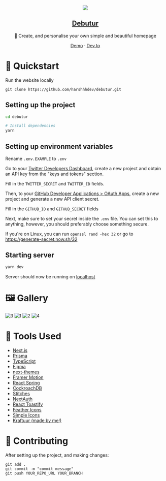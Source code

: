 <p align="center">
  <img src="https://raw.githubusercontent.com/harshhhdev/debutur/master/public/Banner.png" />
  <a href="https://dbtr.vercel.app/">
    <h2 align="center">Debutur</h2>
  </a>
</p> 
<p align="center">🚀 Create, and personalise your own simple and beautiful homepage</p>
<p align="center">
  <a href="https://dbtr.hxrsh.in/">Demo</a>
      ·
  <a href="https://dev.to/harshhhdev/debutur-fa">Dev.to</a>
 </p>

# 🚀 Quickstart

Run the website locally

```
git clone https://github.com/harshhhdev/debutur.git
```

## Setting up the project

```bash
cd debutur

# Install dependencies
yarn
```

## Setting up environment variables

Rename `.env.EXAMPLE` to `.env`

Go to your [Twitter Developers Dashboard](https://developer.twitter.com/en/portal/dashboard), create a new project and obtain an API key from the "keys and tokens" section.

Fill in the `TWITTER_SECRET` and `TWITTER_ID` fields.

Then, to your [GitHub Developer Applications > OAuth Apps](https://github.com/settings/developers), create a new project and generate a new API client secret.

Fill in the `GITHUB_ID` and `GITHUB_SECRET` fields

Next, make sure to set your secret inside the `.env` file. You can set this to anything, however, you should preferably choose something secure.

If you're on Linux, you can run `openssl rand -hex 32` or go to https://generate-secret.now.sh/32

## Starting server

```bash
yarn dev
```

Server should now be running on [localhost](https://localhost:3000)

# 🖼 Gallery

![3](https://user-images.githubusercontent.com/69592270/149421305-a4e5af7f-2846-4637-8b53-af482ffb8e73.gif)
![1](https://user-images.githubusercontent.com/69592270/149421298-f4d9265a-a02b-4619-b515-b30b9ff67258.gif)
![2](https://user-images.githubusercontent.com/69592270/149421300-4351b00c-2fc8-4883-9e7e-b13635091d04.gif)
![4](https://user-images.githubusercontent.com/69592270/149421311-eb349e56-9e1e-46e4-86f1-2a266aaee491.gif)

# 🔧 Tools Used

- [Next.js](https://github.com/vercel/next.js)
- [Prisma](https://www.prisma.io/)
- [TypeScript](https://typescriptlang.org)
- [Figma](https://figma.com)
- [next-themes](https://next-themes-example.vercel.app/)
- [Framer Motion](https://framer.com/motion)
- [React Spring](https://react-spring.io)
- [CockroachDB](https://www.cockroachlabs.com/)
- [Stitches](https://stitches.dev/)
- [NextAuth](https://next-auth.js.org/)
- [React Toastify](https://fkhadra.github.io/react-toastify/introduction)
- [Feather Icons](https://feathericons.com/)
- [Simple Icons](https://simpleicons.org/)
- [Kraftuur (made by me!)](https://harshhhdev.github.io/kraftuur)

# 🤞 Contributing

After setting up the project, and making changes:

```git
git add .
git commit -m "commit message"
git push YOUR_REPO_URL YOUR_BRANCH
```
